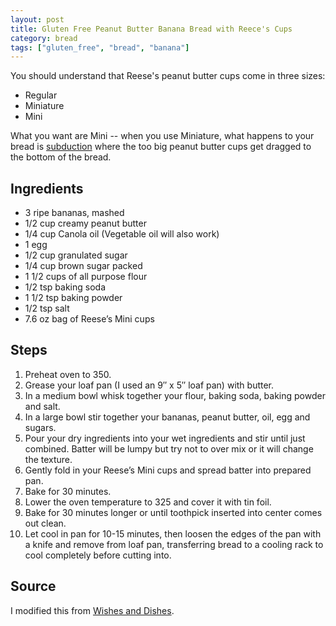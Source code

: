 ```yaml
---
layout: post
title: Gluten Free Peanut Butter Banana Bread with Reece's Cups
category: bread
tags: ["gluten_free", "bread", "banana"]
---
```

You should understand that Reese's peanut butter cups come in three sizes:

* Regular
* Miniature
* Mini

What you want are Mini -- when you use Miniature, what happens to your bread is [subduction](https://en.wikipedia.org/wiki/Subduction) where the too big peanut butter cups get dragged to the bottom of the bread.

## Ingredients

* 3 ripe bananas, mashed
* 1/2 cup creamy peanut butter
* 1/4 cup Canola oil (Vegetable oil will also work)
* 1 egg
* 1/2 cup granulated sugar
* 1/4 cup brown sugar packed
* 1 1/2 cups of all purpose flour
* 1/2 tsp baking soda
* 1 1/2 tsp baking powder
* 1/2 tsp salt
* 7.6 oz bag of Reese’s Mini cups

## Steps

1. Preheat oven to 350.
2. Grease your loaf pan (I used an 9″ x 5″ loaf pan) with butter.
3. In a medium bowl whisk together your flour, baking soda, baking powder and salt.
4. In a large bowl stir together your bananas, peanut butter, oil, egg and sugars.
5. Pour your dry ingredients into your wet ingredients and stir until just combined. Batter will be lumpy but try not to over mix or it will change the texture.
6. Gently fold in your Reese’s Mini cups and spread batter into prepared pan.
7. Bake for 30 minutes.  
8. Lower the oven temperature to 325 and cover it with tin foil.
9. Bake for 30 minutes longer or until toothpick inserted into center comes out clean. 
8. Let cool in pan for 10-15 minutes, then loosen the edges of the pan with a knife and remove from loaf pan, transferring bread to a cooling rack to cool completely before cutting into.

## Source

I modified this from [Wishes and Dishes](https://wishesndishes.com/reeses-peanut-butter-banana-bread/).



